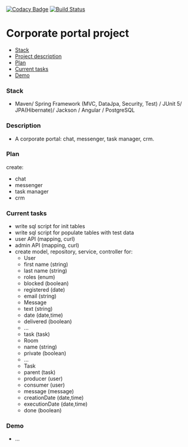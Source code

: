 [![Codacy Badge](https://app.codacy.com/project/badge/Grade/d1a6f6d0b4404f32bd59394074a3c1b6)](https://www.codacy.com/manual/javawebinar/topjava)
[![Build Status](https://travis-ci.org/JavaWebinar/topjava.svg?branch=master)](https://travis-ci.org/JavaWebinar/topjava)

Corporate portal project
===============================

- [Stack](#stack)
- [Project description](#description)
- [Plan](#plan)
- [Current tasks](#tasks)
- [Demo](#demo)

### Stack
- Maven/ Spring Framework (MVC, DataJpa, Security, Test) / JUnit 5/ JPA(Hibernate)/ Jackson / Angular / PostgreSQL

### Description
- A corporate portal: chat, messenger, task manager, crm.

### Plan
create:
- chat
- messenger
- task manager
- crm

### Current tasks 
* write sql script for init tables
* write sql script for populate tables with test data
* user API (mapping, curl)
* admin API  (mapping, curl)
* create model, repository, service, controller for:
   - User
    - first name (string)
    - last name (string)
    - roles (enum)
    - blocked (boolean)
    - registered (date)
    - email (string)
   - Message
    - text (string)
    - date (date,time)
    - delivered (boolean)
    - ...
    - task (task)
   - Room
    - name (string)
    - private (boolean)
    - ...
   - Task
    - parent (task)
    - producer (user)
    - consumer (user)
    - message (message)
    - creationDate (date,time)
    - executionDate (date,time)
    - done (boolean)
    
    
### Demo
- ...

